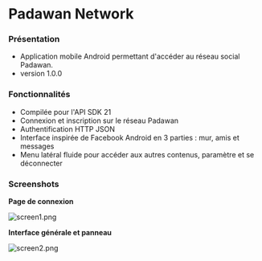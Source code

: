 # Padawan Network #

### Présentation ###

* Application mobile Android permettant d'accéder au réseau social Padawan.
* version 1.0.0

### Fonctionnalités ###

* Compilée pour l'API SDK 21
* Connexion et inscription sur le réseau Padawan
* Authentification HTTP JSON
* Interface inspirée de Facebook Android en 3 parties : mur, amis et messages
* Menu latéral fluide pour accéder aux autres contenus, paramètre et se déconnecter

### Screenshots ###

**Page de connexion**

![screen1.png](https://bitbucket.org/repo/aeb84n/images/159729217-screen1.png)

**Interface générale et panneau**

![screen2.png](https://bitbucket.org/repo/aeb84n/images/3816771361-screen2.png)